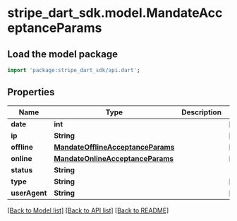# stripe_dart_sdk.model.MandateAcceptanceParams

## Load the model package
```dart
import 'package:stripe_dart_sdk/api.dart';
```

## Properties
Name | Type | Description | Notes
------------ | ------------- | ------------- | -------------
**date** | **int** |  | [optional] 
**ip** | **String** |  | [optional] 
**offline** | [**MandateOfflineAcceptanceParams**](MandateOfflineAcceptanceParams.md) |  | [optional] 
**online** | [**MandateOnlineAcceptanceParams**](MandateOnlineAcceptanceParams.md) |  | [optional] 
**status** | **String** |  | 
**type** | **String** |  | [optional] 
**userAgent** | **String** |  | [optional] 

[[Back to Model list]](../README.md#documentation-for-models) [[Back to API list]](../README.md#documentation-for-api-endpoints) [[Back to README]](../README.md)


